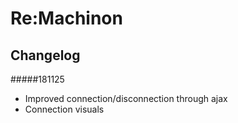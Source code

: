 # Re:Machinon

## Changelog

#####181125
 
- Improved connection/disconnection through ajax
- Connection visuals
 